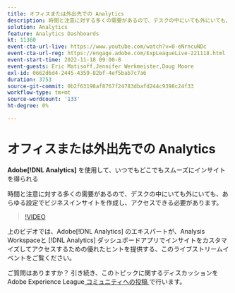 ```yaml
---
title: オフィスまたは外出先での Analytics
description: 時間と注意に対する多くの需要があるので、デスクの中にいても外にいても、あらゆる設定でビジネスインサイトを作成し、アクセスできる必要があります。
solution: Analytics
feature: Analytics Dashboards
kt: 11360
event-cta-url-live: https://www.youtube.com/watch?v=0-eNrncuNDc
event-cta-url-reg: https://engage.adobe.com/ExpLeagueLive-221118.html
event-start-time: 2022-11-18 09:00-8
event-guests: Eric Matisoff,Jennifer Werkmeister,Doug Moore
exl-id: 0662d6d4-2445-4359-82bf-4ef5bab7c7a6
duration: 3753
source-git-commit: 0b2f63198af8767f24783dbafd244c9398c24f33
workflow-type: tm+mt
source-wordcount: '133'
ht-degree: 0%

---
```


# オフィスまたは外出先での Analytics

**Adobe[!DNL Analytics]** を使用して、いつでもどこでもスムーズにインサイトを得られる

時間と注意に対する多くの需要があるので、デスクの中にいても外にいても、あらゆる設定でビジネスインサイトを作成し、アクセスできる必要があります。

>[!VIDEO](https://video.tv.adobe.com/v/3410834/?quality=12&learn=on)

上のビデオでは、Adobe[!DNL Analytics] のエキスパートが、Analysis Workspaceと [!DNL Analytics] ダッシュボードアプリでインサイトをカスタマイズしてアクセスするための優れたヒントを提供する、このライブストリームイベントをご覧ください。

ご質問はありますか？ 引き続き、このトピックに関するディスカッションをAdobe Experience League[ コミュニティへの投稿 ](https://experienceleaguecommunities.adobe.com/t5/adobe-analytics-discussions/experience-league-live-post-session-discussion-analytics-in-the/m-p/558787?profile.language=ja#M3037) で行います。

